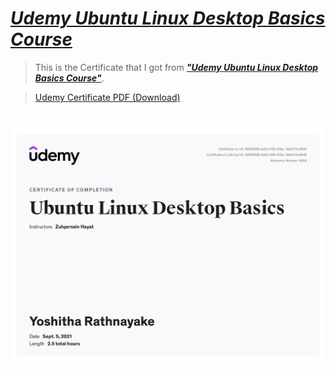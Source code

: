 # <a href="https://www.udemy.com/course/ubuntu-linux-dekstop-basics/?src=sac"><b><i>Udemy Ubuntu Linux Desktop Basics Course</i></b></a>

> This is the Certificate that I got from <a href="https://www.udemy.com/course/ubuntu-linux-dekstop-basics/?src=sac"><b><i>"Udemy Ubuntu Linux Desktop Basics Course"</i></b></a>.

> <a href="https://mail.google.com/mail/u/1?ui=2&ik=046e9a778c&attid=0.1&permmsgid=msg-a:r7383191858091232071&th=17e22b912f5e7481&view=att&disp=inline&realattid=f_kxzfv0eq0" download="Yoshitha's Udemy Certificate PDF">Udemy Certificate PDF (Download)</a>

# <img src="Udemy Certificate JPG.jpg">
